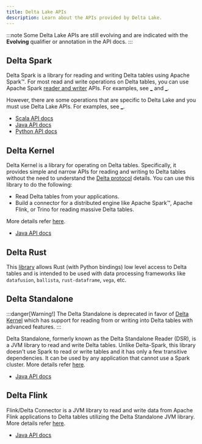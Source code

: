 ```yaml
---
title: Delta Lake APIs
description: Learn about the APIs provided by Delta Lake.
---
```


:::note Some Delta Lake APIs are still evolving and are indicated with the **Evolving** qualifier or annotation in the API docs. :::

## Delta Spark

Delta Spark is a library for reading and writing Delta tables using Apache Spark™. For most read and write operations on Delta tables, you can use Apache Spark [reader and writer](/spark/latest/dataframes-datasets/index.md) APIs. For examples, see [\_](delta-batch.md) and [\_](delta-streaming.md).

However, there are some operations that are specific to Delta Lake and you must use Delta Lake APIs. For examples, see [\_](delta-utility.md).

- [Scala API docs](api/scala/spark/io/delta/tables/index.html)
- [Java API docs](api/java/spark/index.html)
- [Python API docs](api/python/spark/index.html)

## Delta Kernel

Delta Kernel is a library for operating on Delta tables. Specifically, it provides simple and narrow APIs for reading and writing to Delta tables without the need to understand the [Delta protocol](https://github.com/delta-io/delta/blob/master/PROTOCOL.md) details. You can use this library to do the following:

- Read Delta tables from your applications.
- Build a connector for a distributed engine like Apache Spark™, Apache Flink, or Trino for reading massive Delta tables.

More details refer [here](https://github.com/delta-io/delta/blob/branch-3.0/kernel/USER_GUIDE.md).

- [Java API docs](api/java/kernel/index.html)

## Delta Rust

This [library](https://docs.rs/deltalake/latest/deltalake/) allows Rust (with Python bindings) low level access to Delta tables and is intended to be used with data processing frameworks like `datafusion`, `ballista`, `rust-dataframe`, `vega`, etc.

## Delta Standalone

:::danger[Warning!] The Delta Standalone is deprecated in favor of [Delta Kernel](delta-kernel.md) which has support for reading from or writing into Delta tables with advanced features. :::

Delta Standalone, formerly known as the Delta Standalone Reader (DSR), is a JVM library to read and write Delta tables. Unlike Delta-Spark, this library doesn't use Spark to read or write tables and it has only a few transitive dependencies. It can be used by any application that cannot use a Spark cluster. More details refer [here](https://github.com/delta-io/delta/blob/master/connectors/README.md).

- [Java API docs](api/java/standalone/index.html)

## Delta Flink

Flink/Delta Connector is a JVM library to read and write data from Apache Flink applications to Delta tables utilizing the Delta Standalone JVM library. More details refer [here](https://github.com/delta-io/delta/blob/master/connectors/flink/README.md).

- [Java API docs](api/java/flink/index.html)
